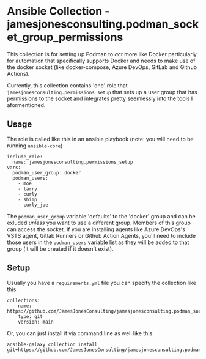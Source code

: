 # Ansible Collection - jamesjonesconsulting.podman_socket_group_permissions

This collection is for setting up Podman to _act_ more like Docker particularly for automation that specifically
supports Docker and needs to make use of the docker socket (like docker-compose, Azure DevOps, GitLab and Github Actions).

Currently, this collection contains 'one' role that `jamesjonesconsulting.permissions_setup` that sets up a user group that
has permissions to the socket and integrates pretty seemlessly into the tools I aformentioned. 

## Usage

The role is called like this in an ansible playbook (note: you will need to be running `ansible-core`)

```
include_role:
  name: jamesjonesconsulting.permissions_setup
vars:
  podman_user_group: docker
  podman_users:
    - moe
    - larry
    - curly
    - shimp
    - curly_joe
```

The `podman_user_group` variable 'defaults' to the 'docker' group and can be exluded _unless_ you want to use a different group. Members of this group
can access the socket. If you are installing agents like Azure DevOps's VSTS agent, Gitlab Runners or Github Action Agents, you'll need to include
those users in the `podman_users` variable list as they will be added to that group (it will be created if it doesn't exist).

## Setup

Usually you have a `requirements.yml` file you can specify the collection like this:

```
collections:
  - name: https://github.com/JamesJonesConsulting/jamesjonesconsulting.podman_socket_group_permissions.git
    type: git
    version: main
```

Or, you can just install it via command line as well like this:

```
ansible-galaxy collection install git+https://github.com/JamesJonesConsulting/jamesjonesconsulting.podman_socket_group_permissions.git,main
```
